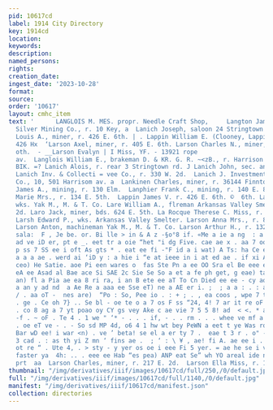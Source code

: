 ```yaml
---
pid: 10617cd
label: 1914 City Directory
key: 1914cd
location: 
keywords: 
description: 
named_persons: 
rights: 
creation_date: 
ingest_date: '2023-10-28'
format: 
source: 
order: '10617'
layout: cmhc_item
text: '      LANGLOIS M. MES. propr. Needle Craft Shop,     Langton James, miner Iron
  Silver Mining Co., r. 10 Key, a  Lanich Joseph, saloon 24 Stringtown rd.  Lappin
  Louis A., miner, r. 426 E. 6th. | . Lappin William E. (Clooney, Lappin & Co.), r.
  426 Hx  ‘Larson Axel, miner, r. 405 E. 6th. Larson Charles N., miner, r. 533 E.
  oth.  - __Larson Evalyn | I Miss, YF. - 13921 rope                                                                       Harrison
  av.  Langlois William E., brakeman D. & KR. G. R. ~<zB., r. Harrison av.  stone
  BIK. =? Lanich Alois, r. rear 3 Stringtown rd. J Lanich John, sec. and treas. J.
  Lanich Inv. & Collecti = vee Co., r. 330 W. 2d.  Lanich J. Investment & Collection
  Co., 10, 501 Harrisom av. a  Lankinen Charles, miner, r. 36144 Finntown.  Lannan
  James A., mining, r. 130 Elm.  Lanphier Frank C., mining, r. 140 E. 8th.  La Pierce
  Marie Mrs., r. 134 E. 5th.  Lappin James V. r. 426 E. 6th. ©  6th. Lare Charles,
  wks. Yak M., M. & T. Co. Lare William A., flreman Arkansas Valley Smelter, 611 W.
  2d. Laro Jack, miner, bds. 624 E. 5th. La Rocque Therese C. Miss, r. 120 W. 7th.
  Larsh Edward P., wks. Arkansas Valley Smelter. Larson Anna Mrs., r. 808 Hemlock.
  Larson Anton, machineman Yak M., M. & T. Co. Larson Arthur H., r. 1321 Poplar. |  ort’!
  sala:  F , Je be. or. Bi lle > in & A z -§o°8 if. «Me a ie a ng  : a P r 5 , a =
  ad ve iD er, pt e _. eet tr a oie “het "i dg Five. cae ae x . aa 7 ook? 5  ‘ Sars
  p ss 7 SS ee i oft As gts * . eat ee fi -"F id a i wat) A Ts: ha Ce ee pt ae 4 a)
  a a a ae . werd ai ‘iD y : a hie i “e at ieee in i at ed ae . if xi An 7 year c
  ceo) He Satie. aoe Pi een wares o  fas Ste Pn a ee OO Sra el Be eee et eC ee SY
  eA ee Asad al Bae ace Si SAE 2c Sie Se So a et a fe ph get, g eae) tae a ee | a
  an) fl a Pia ae ea 8 ri ra, i an B ete ee aT To Cn Died ee ee - cy aoe re es a an
  a an y ad nd  a Ae Re a aaa ee Sse eT) ne a AE er i. ;  ; a a : . : a _ : 7 a :
  / . aa oT -  nes are)  “Po : So, Pee io . : + ; . , ea coos , wpe 7 te ES oy, B
  . ge . Ce oh 7} .. Se bl - oe te o a 7 os F ss “24, 4! 7 ar it re oF ee Ry oa a
  . co 8 ag a 7 yt poao oy CY gs vey Ake c ae vie 7 5 5 8! ad  < <. * a Be Is . .
  -f . ~ oF . Te 4 . 1 we " ‘* - . . . if, - . . rm . . . whee ve mf a ae yt, . -
  . oe eT ve - . - So sd MP 4d, o6 4 1 hw wt bey PeWN a eet t ye Was roa ah * ew gt
  Bar wD ee! i war <n) . ve ’ beta! se el a er ty 7 .  eae t 3 r . o" -- Ss Pa C+
  3 cad . : as th yi Z mn ‘ fins ae .  ; ‘ : \ ¥ , ae! fi A. ae ee i .  ¢ A  » ro
  ot re “ . Ute 4, . > sty - y yer os oe i eee Fi 5 yer. = ae he se i ve we see ri.
  faster ya  4h: .. . eee ee Hab “es pea) ANP eat Se” wh YO areal ide nee ra  tek
  prt  aa  Larson Charles, miner, r. 217 E. 2d.  Larson Ella Miss, r. 112 W. 6th.        '
thumbnail: "/img/derivatives/iiif/images/10617cd/full/250,/0/default.jpg"
full: "/img/derivatives/iiif/images/10617cd/full/1140,/0/default.jpg"
manifest: "/img/derivatives/iiif/10617cd/manifest.json"
collection: directories
---
```

